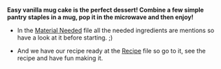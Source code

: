 **Easy vanilla mug cake is the perfect dessert! Combine a few simple pantry staples in a mug, pop it in the microwave and then enjoy!**

* In the [Material Needed](Material.md) file all the needed ingredients are mentions so have a look at it before starting. ;)

* And we have our recipe ready at the [Recipe](Recipe.md) file so go to it, see the recipe and have fun making it.
